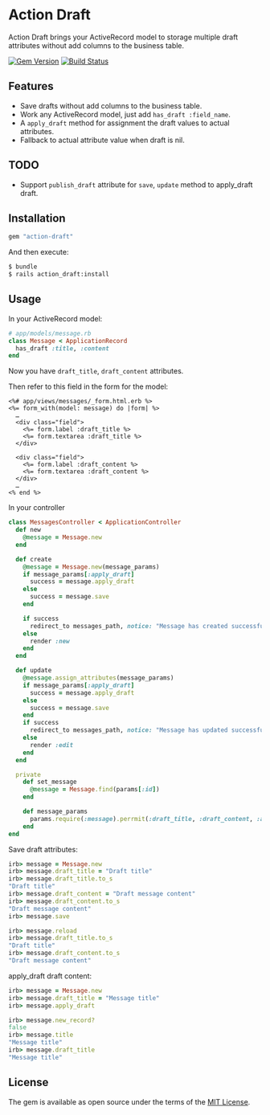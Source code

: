 # Action Draft

Action Draft brings your ActiveRecord model to storage multiple draft attributes without add columns to the business table.

[![Gem Version](https://badge.fury.io/rb/action-draft.svg)](https://rubygems.org/gems/action-draft) [![Build Status](https://travis-ci.org/rails-engine/action-draft.svg?branch=master)](https://travis-ci.org/rails-engine/action-draft)

## Features

- Save drafts without add columns to the business table.
- Work any ActiveRecord model, just add `has_draft :field_name`.
- A `apply_draft` method for assignment the draft values to actual attributes.
- Fallback to actual attribute value when draft is nil.

## TODO

- Support `publish_draft` attribute for `save`, `update` method to apply_draft draft.

## Installation

```ruby
gem "action-draft"
```

And then execute:
```bash
$ bundle
$ rails action_draft:install
```

## Usage

In your ActiveRecord model:

```rb
# app/models/message.rb
class Message < ApplicationRecord
  has_draft :title, :content
end
```

Now you have `draft_title`, `draft_content` attributes.

Then refer to this field in the form for the model:

```erb
<%# app/views/messages/_form.html.erb %>
<%= form_with(model: message) do |form| %>
  …
  <div class="field">
    <%= form.label :draft_title %>
    <%= form.textarea :draft_title %>
  </div>

  <div class="field">
    <%= form.label :draft_content %>
    <%= form.textarea :draft_content %>
  </div>
  …
<% end %>
```

In your controller

```rb
class MessagesController < ApplicationController
  def new
    @message = Message.new
  end

  def create
    @message = Message.new(message_params)
    if message_params[:apply_draft]
      success = message.apply_draft
    else
      success = message.save
    end

    if success
      redirect_to messages_path, notice: "Message has created successfully"
    else
      render :new
    end
  end

  def update
    @message.assign_attributes(message_params)
    if message_params[:apply_draft]
      success = message.apply_draft
    else
      success = message.save
    end
    if success
      redirect_to messages_path, notice: "Message has updated successfully"
    else
      render :edit
    end
  end

  private
    def set_message
      @message = Message.find(params[:id])
    end

    def message_params
      params.require(:message).perrmit(:draft_title, :draft_content, :apply_draft)
    end
end
```

Save draft attributes:

```rb
irb> message = Message.new
irb> message.draft_title = "Draft title"
irb> message.draft_title.to_s
"Draft title"
irb> message.draft_content = "Draft message content"
irb> message.draft_content.to_s
"Draft message content"
irb> message.save

irb> message.reload
irb> message.draft_title.to_s
"Draft title"
irb> message.draft_content.to_s
"Draft message content"
```

apply_draft draft content:

```rb
irb> message = Message.new
irb> message.draft_title = "Message title"
irb> message.apply_draft

irb> message.new_record?
false
irb> message.title
"Message title"
irb> message.draft_title
"Message title"
```

## License

The gem is available as open source under the terms of the [MIT License](https://opensource.org/licenses/MIT).
